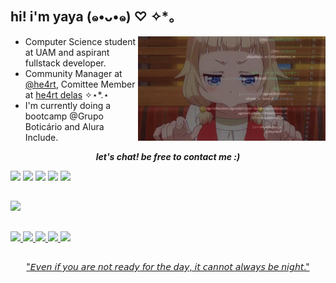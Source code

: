 ## hi! i'm yaya (๑•ᴗ•๑) ♡ ✧*。

<img align='right' src="https://github.com/yayaflc/yayaflc/blob/main/gitperfil.gif" width="300">

- Computer Science student at UAM and aspirant fullstack developer.
- Community Manager at [@he4rt](https://heartdevs.com/), Comittee Member at [he4rt delas](https://twitter.com/He4rtDevs/status/1577314455247011842) ✧⋆*.⋆
- I'm currently doing a bootcamp @Grupo Boticário and Alura Include.

 <p align='center'><i><b> let's chat! be free to contact me :) </i></b>

<div>
  <a href="https://twitter.com/yayaflc" target="_blank">  <img src="https://img.shields.io/badge/Twitter-1DA1F2?style=for-the-badge&logo=twitter&logoColor=white" /></a>
  <a href="https://instagram.com/yayaflc" target="_blank"> <img src="https://img.shields.io/badge/-Instagram-%23E4405F?style=for-the-badge&logo=instagram&logoColor=white" target="_blank"></a>
 	<a href="https://www.twitch.tv/yayahe4rt" target="_blank"> <img src="https://img.shields.io/badge/Twitch-9146FF?style=for-the-badge&logo=twitch&logoColor=white" target="_blank"></a>
  <a href="https://www.linkedin.com/in/yasminccfe/" target="_blank"> <img src="https://img.shields.io/badge/-LinkedIn-%230077B5?style=for-the-badge&logo=linkedin&logoColor=white" target="_blank"></a>
  <a href = "mailto:yasminccfe@gmail.com"><img src="https://img.shields.io/badge/-Gmail-%23333?style=for-the-badge&logo=gmail&logoColor=white" target="_blank"></a>
</div>

##

<div>
  <a href="https://github.com/yayaflc">
  <img height="180em" src="https://github-readme-stats.vercel.app/api?username=yayaflc&show_icons=true&theme=dracula&include_all_commits=true&count_private=true"/>
</div>

##

<div>
  <img src="https://img.shields.io/badge/HTML5-E34F26?style=for-the-badge&logo=html5&logoColor=white" />
  <img src="https://img.shields.io/badge/CSS3-1572B6?style=for-the-badge&logo=css3&logoColor=white" />
  <img src="https://img.shields.io/badge/JavaScript-323330?style=for-the-badge&logo=javascript&logoColor=F7DF1E" />
  <img src="https://img.shields.io/badge/Figma-F24E1E?style=for-the-badge&logo=figma&logoColor=white" />
  <img src="https://img.shields.io/badge/Adobe%20Photoshop-31A8FF?style=for-the-badge&logo=Adobe%20Photoshop&logoColor=black" />
</div>
 
##
  
  
 <p align='center'> "𝘌𝘷𝘦𝘯 𝘪𝘧 𝘺𝘰𝘶 𝘢𝘳𝘦 𝘯𝘰𝘵 𝘳𝘦𝘢𝘥𝘺 𝘧𝘰𝘳 𝘵𝘩𝘦 𝘥𝘢𝘺, 𝘪𝘵 𝘤𝘢𝘯𝘯𝘰𝘵 𝘢𝘭𝘸𝘢𝘺𝘴 𝘣𝘦 𝘯𝘪𝘨𝘩𝘵."
